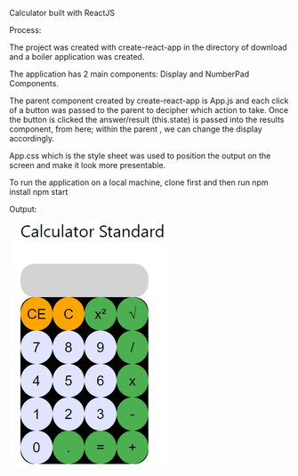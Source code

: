 Calculator built with ReactJS

Process:

The project was created with create-react-app in the directory of download and a boiler application was created. 

The application has 2 main components:
      Display and NumberPad Components.
      
The parent component created by create-react-app is App.js and each click of a button was passed to the parent to decipher which action to take. Once the button is clicked the answer/result (this.state) is passed into the results component, from here; within the parent , we can change the display accordingly.

App.css which is the style sheet was used to position the output on the screen and make it look more presentable.

To run the application on a local machine, clone first and then run 
npm install
npm start

Output:

![alt text](https://github.com/RSaba07/Calc/blob/master/Calculator.PNG)
